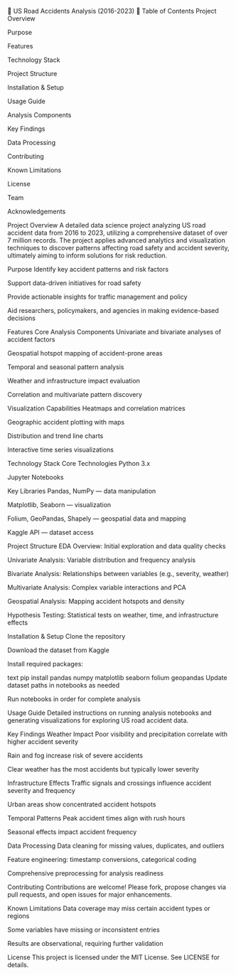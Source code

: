 🚗 US Road Accidents Analysis (2016-2023)
📖 Table of Contents
Project Overview

Purpose

Features

Technology Stack

Project Structure

Installation & Setup

Usage Guide

Analysis Components

Key Findings

Data Processing

Contributing

Known Limitations

License

Team

Acknowledgements

Project Overview
A detailed data science project analyzing US road accident data from 2016 to 2023, utilizing a comprehensive dataset of over 7 million records. The project applies advanced analytics and visualization techniques to discover patterns affecting road safety and accident severity, ultimately aiming to inform solutions for risk reduction.

Purpose
Identify key accident patterns and risk factors

Support data-driven initiatives for road safety

Provide actionable insights for traffic management and policy

Aid researchers, policymakers, and agencies in making evidence-based decisions

Features
Core Analysis Components
Univariate and bivariate analyses of accident factors

Geospatial hotspot mapping of accident-prone areas

Temporal and seasonal pattern analysis

Weather and infrastructure impact evaluation

Correlation and multivariate pattern discovery

Visualization Capabilities
Heatmaps and correlation matrices

Geographic accident plotting with maps

Distribution and trend line charts

Interactive time series visualizations

Technology Stack
Core Technologies
Python 3.x

Jupyter Notebooks

Key Libraries
Pandas, NumPy — data manipulation

Matplotlib, Seaborn — visualization

Folium, GeoPandas, Shapely — geospatial data and mapping

Kaggle API — dataset access

Project Structure
EDA Overview: Initial exploration and data quality checks

Univariate Analysis: Variable distribution and frequency analysis

Bivariate Analysis: Relationships between variables (e.g., severity, weather)

Multivariate Analysis: Complex variable interactions and PCA

Geospatial Analysis: Mapping accident hotspots and density

Hypothesis Testing: Statistical tests on weather, time, and infrastructure effects

Installation & Setup
Clone the repository

Download the dataset from Kaggle

Install required packages:

text
pip install pandas numpy matplotlib seaborn folium geopandas
Update dataset paths in notebooks as needed

Run notebooks in order for complete analysis

Usage Guide
Detailed instructions on running analysis notebooks and generating visualizations for exploring US road accident data.

Key Findings
Weather Impact
Poor visibility and precipitation correlate with higher accident severity

Rain and fog increase risk of severe accidents

Clear weather has the most accidents but typically lower severity

Infrastructure Effects
Traffic signals and crossings influence accident severity and frequency

Urban areas show concentrated accident hotspots

Temporal Patterns
Peak accident times align with rush hours

Seasonal effects impact accident frequency

Data Processing
Data cleaning for missing values, duplicates, and outliers

Feature engineering: timestamp conversions, categorical coding

Comprehensive preprocessing for analysis readiness

Contributing
Contributions are welcome! Please fork, propose changes via pull requests, and open issues for major enhancements.

Known Limitations
Data coverage may miss certain accident types or regions

Some variables have missing or inconsistent entries

Results are observational, requiring further validation

License
This project is licensed under the MIT License. See LICENSE for details.
